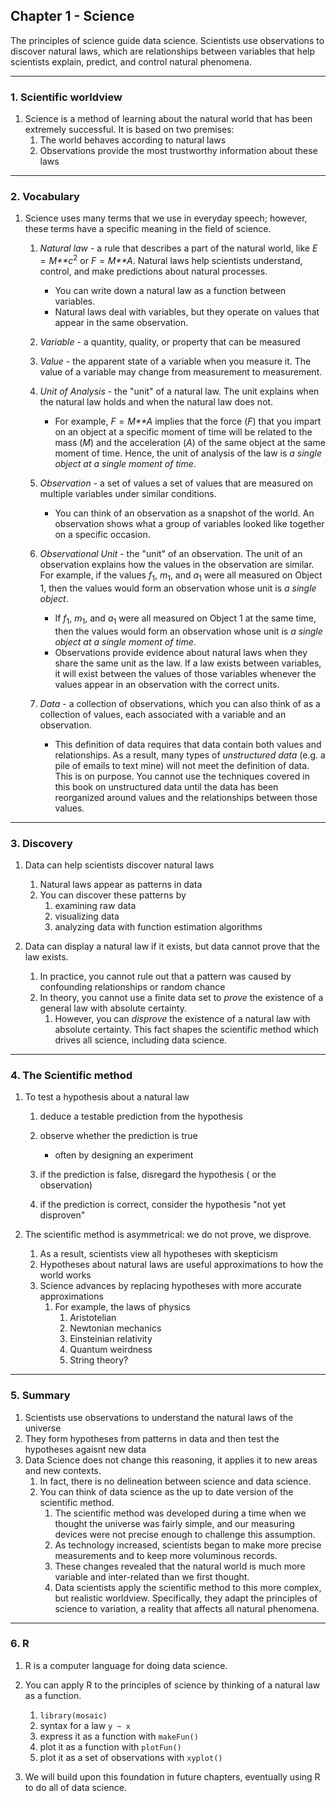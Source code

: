 Chapter 1 - Science
-------------------

The principles of science guide data science. Scientists use
observations to discover natural laws, which are relationships between
variables that help scientists explain, predict, and control natural
phenomena.

------------------------------------------------------------------------

### 1. Scientific worldview

1.  Science is a method of learning about the natural world that has
    been extremely successful. It is based on two premises:
    1.  The world behaves according to natural laws
    2.  Observations provide the most trustworthy information about
        these laws

------------------------------------------------------------------------

### 2. Vocabulary

1.  Science uses many terms that we use in everyday speech; however,
    these terms have a specific meaning in the field of science.
    1.  *Natural law* - a rule that describes a part of the natural
        world, like *E* = *M**c*<sup>2</sup> or *F* = *M**A*. Natural
        laws help scientists understand, control, and make predictions
        about natural processes.
        -   You can write down a natural law as a function between
            variables.  
        -   Natural laws deal with variables, but they operate on values
            that appear in the same observation.

    2.  *Variable* - a quantity, quality, or property that can be
        measured
    3.  *Value* - the apparent state of a variable when you measure it.
        The value of a variable may change from measurement to
        measurement.
    4.  *Unit of Analysis* - the "unit" of a natural law. The unit
        explains when the natural law holds and when the natural law
        does not.
        -   For example, *F* = *M**A* implies that the force (*F*) that
            you impart on an object at a specific moment of time will be
            related to the mass (*M*) and the acceleration (*A*) of the
            same object at the same moment of time. Hence, the unit of
            analysis of the law is *a single object at a single moment
            of time*.

    5.  *Observation* - a set of values a set of values that are
        measured on multiple variables under similar conditions.
        -   You can think of an observation as a snapshot of the world.
            An observation shows what a group of variables looked like
            together on a specific occasion.

    6.  *Observational Unit* - the "unit" of an observation. The unit of
        an observation explains how the values in the observation are
        similar. For example, if the values *f*<sub>1</sub>,
        *m*<sub>1</sub>, and *a*<sub>1</sub> were all measured on Object
        1, then the values would form an observation whose unit is *a
        single object*.
        -   If *f*<sub>1</sub>, *m*<sub>1</sub>, and *a*<sub>1</sub>
            were all measured on Object 1 at the same time, then the
            values would form an observation whose unit is *a single
            object at a single moment of time*.  
        -   Observations provide evidence about natural laws when they
            share the same unit as the law. If a law exists between
            variables, it will exist between the values of those
            variables whenever the values appear in an observation with
            the correct units.  

    7.  *Data* - a collection of observations, which you can also think
        of as a collection of values, each associated with a variable
        and an observation.
        -   This definition of data requires that data contain both
            values and relationships. As a result, many types of
            *unstructured data* (e.g. a pile of emails to text mine)
            will not meet the definition of data. This is on purpose.
            You cannot use the techniques covered in this book on
            unstructured data until the data has been reorganized around
            values and the relationships between those values.

------------------------------------------------------------------------

### 3. Discovery

1.  Data can help scientists discover natural laws
    1.  Natural laws appear as patterns in data
    2.  You can discover these patterns by
        1.  examining raw data
        2.  visualizing data
        3.  analyzing data with function estimation algorithms

2.  Data can display a natural law if it exists, but data cannot prove
    that the law exists.
    1.  In practice, you cannot rule out that a pattern was caused by
        confounding relationships or random chance
    2.  In theory, you cannot use a finite data set to *prove* the
        existence of a general law with absolute certainty.
        1.  However, you can *disprove* the existence of a natural law
            with absolute certainty. This fact shapes the scientific
            method which drives all science, including data science.

------------------------------------------------------------------------

### 4. The Scientific method

1.  To test a hypothesis about a natural law
    1.  deduce a testable prediction from the hypothesis  
    2.  observe whether the prediction is true
        -   often by designing an experiment  

    3.  if the prediction is false, disregard the hypothesis ( or the
        observation)  
    4.  if the prediction is correct, consider the hypothesis "not yet
        disproven"  

2.  The scientific method is asymmetrical: we do not prove, we disprove.
    1.  As a result, scientists view all hypotheses with skepticism
    2.  Hypotheses about natural laws are useful approximations to how
        the world works
    3.  Science advances by replacing hypotheses with more accurate
        approximations
        1.  For example, the laws of physics
            1.  Aristotelian
            2.  Newtonian mechanics
            3.  Einsteinian relativity
            4.  Quantum weirdness
            5.  String theory?

------------------------------------------------------------------------

### 5. Summary

1.  Scientists use observations to understand the natural laws of the
    universe  
2.  They form hypotheses from patterns in data and then test the
    hypotheses agaisnt new data  
3.  Data Science does not change this reasoning, it applies it to new
    areas and new contexts.
    1.  In fact, there is no delineation between science and data
        science.
    2.  You can think of data science as the up to date version of the
        scientific method.
        1.  The scientific method was developed during a time when we
            thought the universe was fairly simple, and our measuring
            devices were not precise enough to challenge this
            assumption.
        2.  As technology increased, scientists began to make more
            precise measurements and to keep more voluminous records.
        3.  These changes revealed that the natural world is much more
            variable and inter-related than we first thought.
        4.  Data scientists apply the scientific method to this more
            complex, but realistic worldview. Specifically, they adapt
            the principles of science to variation, a reality that
            affects all natural phenomena.

------------------------------------------------------------------------

### 6. R

1.  R is a computer language for doing data science.  
2.  You can apply R to the principles of science by thinking of a
    natural law as a function.
    1.  `library(mosaic)`  
    2.  syntax for a law `y ~ x`
    3.  express it as a function with `makeFun()`  
    4.  plot it as a function with `plotFun()`  
    5.  plot it as a set of observations with `xyplot()`

3.  We will build upon this foundation in future chapters, eventually
    using R to do all of data science.
